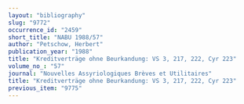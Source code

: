 ```yaml
---
layout: "bibliography"
slug: "9772"
occurrence_id: "2459"
short_title: "NABU 1988/57"
author: "Petschow, Herbert"
publication_year: "1988"
title: "Kreditverträge ohne Beurkandung: VS 3, 217, 222, Cyr 223"
volume_no_: "57"
journal: "Nouvelles Assyriologiques Brèves et Utilitaires"
title: "Kreditverträge ohne Beurkandung: VS 3, 217, 222, Cyr 223"
previous_item: "9775"
---
```

